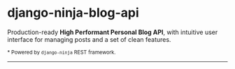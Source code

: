 # django-ninja-blog-api

Production-ready **High Performant Personal Blog API**, with intuitive user interface for managing posts and a set of clean features.

<small>* Powered by `django-ninja` REST framework.</small>

---
